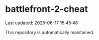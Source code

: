 # battlefront-2-cheat

Last updated: 2025-06-17 15:45:48

This repository is automatically maintained.
